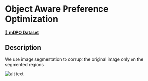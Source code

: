 # Object Aware Preference Optimization

[**🤗 mDPO Dataset**](https://huggingface.co/datasets/fwnlp/mDPO-preference-data)

## Description
We use image segmentation to corrupt the original image only on the segmented regions

![alt text](mDPO/results/img_seg_corruption.png)
